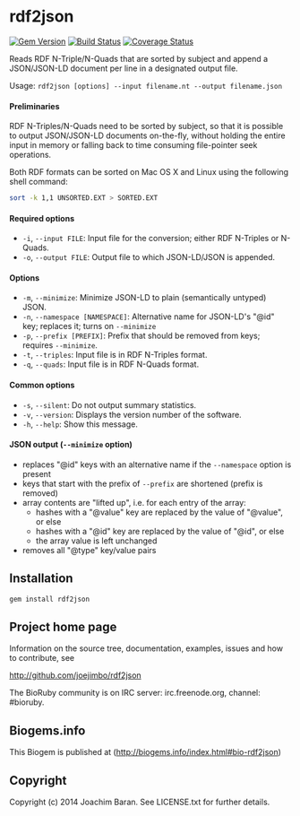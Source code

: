 # rdf2json

[![Gem Version](https://badge.fury.io/rb/rdf2json.svg)](http://badge.fury.io/rb/rdf2json)
[![Build Status](https://secure.travis-ci.org/joejimbo/rdf2json.png)](http://travis-ci.org/joejimbo/rdf2json)
[![Coverage Status](https://coveralls.io/repos/joejimbo/rdf2json/badge.png?branch=master)](https://coveralls.io/r/joejimbo/rdf2json?branch=master)

Reads RDF N-Triple/N-Quads that are sorted by subject and
append a JSON/JSON-LD document per line in a designated
output file.

Usage: `rdf2json [options] --input filename.nt --output filename.json`

#### Preliminaries

RDF N-Triples/N-Quads need to be sorted by subject, so that
it is possible to output JSON/JSON-LD documents on-the-fly,
without holding the entire input in memory or falling back to
time consuming file-pointer seek operations.

Both RDF formats can be sorted on Mac OS X and Linux using the
following shell command:

```sh
sort -k 1,1 UNSORTED.EXT > SORTED.EXT
```

#### Required options

*  `-i`, `--input FILE`: Input file for the conversion; either RDF N-Triples or N-Quads.
*  `-o`, `--output FILE`: Output file to which JSON-LD/JSON is appended.

#### Options

*  `-m`, `--minimize`: Minimize JSON-LD to plain (semantically untyped) JSON.
*  `-n`, `--namespace [NAMESPACE]`: Alternative name for JSON-LD's "@id" key; replaces it; turns on `--minimize`
*  `-p`, `--prefix [PREFIX]`: Prefix that should be removed from keys; requires `--minimize`.
*  `-t`, `--triples`: Input file is in RDF N-Triples format.
*  `-q`, `--quads`: Input file is in RDF N-Quads format.

#### Common options

*  `-s`, `--silent`: Do not output summary statistics.
*  `-v`, `--version`: Displays the version number of the software.
*  `-h`, `--help`: Show this message.

#### JSON output (`--minimize` option)

*  replaces "@id" keys with an alternative name if the `--namespace` option is present
*  keys that start with the prefix of `--prefix` are shortened (prefix is removed)
*  array contents are "lifted up", i.e. for each entry of the array:
   *  hashes with a "@value" key are replaced by the value of "@value", or else
   *  hashes with a "@id" key are replaced by the value of "@id", or else
   *  the array value is left unchanged
*  removes all "@type" key/value pairs

## Installation

```sh
gem install rdf2json
```

## Project home page

Information on the source tree, documentation, examples, issues and
how to contribute, see

  http://github.com/joejimbo/rdf2json

The BioRuby community is on IRC server: irc.freenode.org, channel: #bioruby.

## Biogems.info

This Biogem is published at (http://biogems.info/index.html#bio-rdf2json)

## Copyright

Copyright (c) 2014 Joachim Baran. See LICENSE.txt for further details.

